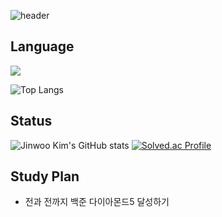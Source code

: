 
![header](https://capsule-render.vercel.app/api?type=waving&color=timeGradient&text=Welcome%20to%20Jinwoo's%20GitHub%20👋&animation=twinkling&fontSize=35&fontAlignY=40&fontAlign=70&height=250)

## Language 

<img src="https://img.shields.io/badge/C++-00599C?style=for-the-badge&logo=cplusplus&logoColor=white">

![Top Langs](https://github-readme-stats.vercel.app/api/top-langs/?username=Greenviee&layout=compact&theme=tokyonight)

## Status

![Jinwoo Kim's GitHub stats](https://github-readme-stats.vercel.app/api?username=Greenviee&show_icons=true&theme=radical)
[![Solved.ac Profile](http://mazassumnida.wtf/api/v2/generate_badge?boj=greenvie1213)](https://solved.ac/greenvie1213/)

## Study Plan
* 전과 전까지 백준 다이아몬드5 달성하기
